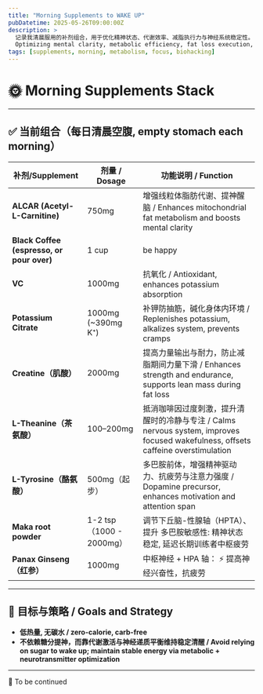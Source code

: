 ```yaml
---
title: "Morning Supplements to WAKE UP"
pubDatetime: 2025-05-26T09:00:00Z
description: >
  记录我清晨服用的补剂组合，用于优化精神状态、代谢效率、减脂执行力与神经系统稳定性。
  Optimizing mental clarity, metabolic efficiency, fat loss execution, and nervous system balance.
tags: [supplements, morning, metabolism, focus, biohacking]
---
```


# 🌞 Morning Supplements Stack

---

## ✅ 当前组合（每日清晨空腹, empty stomach each morning）

| 补剂/Supplement                  | 剂量 / Dosage       | 功能说明 / Function |
|----------------------------------|----------------------|----------------------|
| **ALCAR (Acetyl-L-Carnitine)**   | 750mg                | 增强线粒体脂肪代谢、提神醒脑 / Enhances mitochondrial fat metabolism and boosts mental clarity |
| **Black Coffee (espresso, or pour over)** | 1 cup       | be happy |
| **VC**                           | 1000mg               | 抗氧化 / Antioxidant, enhances potassium absorption |
| **Potassium Citrate**            | 1000mg (~390mg K⁺)   | 补钾防抽筋，碱化身体内环境 / Replenishes potassium, alkalizes system, prevents cramps |
| **Creatine（肌酸）**             | 2000mg               | 提高力量输出与耐力，防止减脂期间力量下滑 / Enhances strength and endurance, supports lean mass during fat loss |
| **L-Theanine（茶氨酸）**        | 100–200mg            | 抵消咖啡因过度刺激，提升清醒时的冷静与专注 / Calms nervous system, improves focused wakefulness, offsets caffeine overstimulation |
| **L-Tyrosine（酪氨酸）**        | 500mg（起步）         | 多巴胺前体，增强精神驱动力、抗疲劳与注意力强度 / Dopamine precursor, enhances motivation and attention span |
| **Maka root powder**        | 1-2 tsp （1000 - 2000mg）         |  调节下丘脑-性腺轴（HPTA）、提升 多巴胺敏感性: 精神状态稳定, 延迟长期训练者中枢疲劳
| **Panax Ginseng（红参）**        | 1000mg        |  中枢神经 + HPA 轴： ⚡ 提高神经兴奋性，抗疲劳
---

## 🧠 目标与策略 / Goals and Strategy

- **低热量, 无碳水 / zero-calorie, carb-free**
- **不依赖糖分提神，而靠代谢激活与神经递质平衡维持稳定清醒 / Avoid relying on sugar to wake up; maintain stable energy via metabolic + neurotransmitter optimization**

---

📘 To be continued
